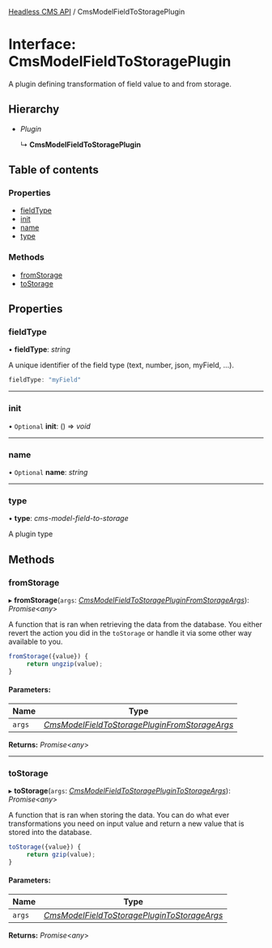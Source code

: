 [Headless CMS API](../index) / CmsModelFieldToStoragePlugin

# Interface: CmsModelFieldToStoragePlugin

A plugin defining transformation of field value to and from storage.

## Hierarchy

* *Plugin*

  ↳ **CmsModelFieldToStoragePlugin**

## Table of contents

### Properties

- [fieldType](cmsmodelfieldtostorageplugin.md#fieldtype)
- [init](cmsmodelfieldtostorageplugin.md#init)
- [name](cmsmodelfieldtostorageplugin.md#name)
- [type](cmsmodelfieldtostorageplugin.md#type)

### Methods

- [fromStorage](cmsmodelfieldtostorageplugin.md#fromstorage)
- [toStorage](cmsmodelfieldtostorageplugin.md#tostorage)

## Properties

### fieldType

• **fieldType**: *string*

A unique identifier of the field type (text, number, json, myField, ...).

```ts
fieldType: "myField"
```

___

### init

• `Optional` **init**: () => *void*

___

### name

• `Optional` **name**: *string*

___

### type

• **type**: *cms-model-field-to-storage*

A plugin type

## Methods

### fromStorage

▸ **fromStorage**(`args`: [*CmsModelFieldToStoragePluginFromStorageArgs*](cmsmodelfieldtostoragepluginfromstorageargs.md)): *Promise*<*any*\>

A function that is ran when retrieving the data from the database. You either revert the action you did in the `toStorage` or handle it via some other way available to you.

```ts
fromStorage({value}) {
     return ungzip(value);
}
```

#### Parameters:

Name | Type |
------ | ------ |
`args` | [*CmsModelFieldToStoragePluginFromStorageArgs*](cmsmodelfieldtostoragepluginfromstorageargs.md) |

**Returns:** *Promise*<*any*\>

___

### toStorage

▸ **toStorage**(`args`: [*CmsModelFieldToStoragePluginToStorageArgs*](cmsmodelfieldtostorageplugintostorageargs.md)): *Promise*<*any*\>

A function that is ran when storing the data. You can do what ever transformations you need on input value and return a new value that is stored into the database.

```ts
toStorage({value}) {
     return gzip(value);
}
```

#### Parameters:

Name | Type |
------ | ------ |
`args` | [*CmsModelFieldToStoragePluginToStorageArgs*](cmsmodelfieldtostorageplugintostorageargs.md) |

**Returns:** *Promise*<*any*\>
